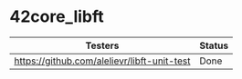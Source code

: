 # 42core_libft

| Testers                                   | Status |
|-------------------------------------------|--------|
|https://github.com/alelievr/libft-unit-test| Done   |
